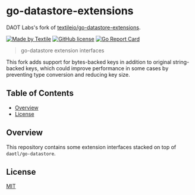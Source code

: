 # go-datastore-extensions

DAOT Labs's fork of [textileio/go-datastore-extensions](https://github.com/textileio/go-datastore-extensions).

[![Made by Textile](https://img.shields.io/badge/made%20by-Textile-informational.svg?style=popout-square)](https://textile.io)
[![GitHub license](https://img.shields.io/github/license/daotl/go-datastore-extensions.svg?style=popout-square)](./LICENSE)
[![Go Report Card](https://goreportcard.com/badge/github.com/daotl/go-datastore-extensions?style=flat-square)](https://goreportcard.com/report/github.com/daotl/go-datastore-extensions?style=flat-square)

> go-datastore extension interfaces

This fork adds support for bytes-backed keys in addition to original string-backed
keys, which could improve performance in some cases by preventing type conversion
and reducing key size.

## Table of Contents

-   [Overview](#overview)
-   [License](#license)

## Overview

This repository contains some extension interfaces stacked on top of `daotl/go-datastore`.

## License

[MIT](LICENSE)
